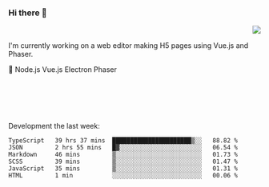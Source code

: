### Hi there 👋

<img align="right" src="https://github-readme-stats.vercel.app/api?username=jasonpanggo"/>

<br>
<p align="left">
I'm currently working on a web editor making H5 pages using Vue.js and Phaser.
</p>
<p align="left">
📖 Node.js Vue.js Electron Phaser
</p>
<br>
<br>
<br>
<br>

Development the last week:
<!--START_SECTION:waka-->

```text
TypeScript   39 hrs 37 mins  ██████████████████████▒░░   88.82 %
JSON         2 hrs 55 mins   █▓░░░░░░░░░░░░░░░░░░░░░░░   06.54 %
Markdown     46 mins         ▒░░░░░░░░░░░░░░░░░░░░░░░░   01.73 %
SCSS         39 mins         ▒░░░░░░░░░░░░░░░░░░░░░░░░   01.47 %
JavaScript   35 mins         ▒░░░░░░░░░░░░░░░░░░░░░░░░   01.31 %
HTML         1 min           ░░░░░░░░░░░░░░░░░░░░░░░░░   00.06 %
```

<!--END_SECTION:waka-->

<!--
**JASONPANGGO/jasonpanggo** is a ✨ _special_ ✨ repository because its `README.md` (this file) appears on your GitHub profile.

Here are some ideas to get you started:

- 🔭 I’m currently working on ...
- 🌱 I’m currently learning ...
- 👯 I’m looking to collaborate on ...
- 🤔 I’m looking for help with ...
- 💬 Ask me about ...
- 📫 How to reach me: ...
- 😄 Pronouns: ...
- ⚡ Fun fact: ...
-->
